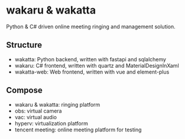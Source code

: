 # wakaru & wakatta
Python & C# driven online meeting ringing and management solution.

## Structure
- wakatta: Python backend, written with fastapi and sqlalchemy
- wakaru: C# frontend, written with quartz and MaterialDesignInXaml
- wakatta-web: Web frontend, written with vue and element-plus

## Compose
- wakaru & wakatta: ringing platform
- obs: virtual camera
- vac: virtual audio
- hyperv: virtualization platform
- tencent meeting: online meeting platform for testing
